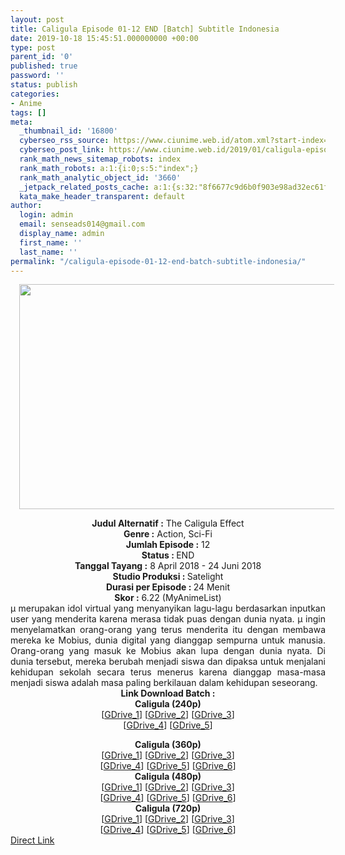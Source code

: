 ```yaml
---
layout: post
title: Caligula Episode 01-12 END [Batch] Subtitle Indonesia
date: 2019-10-18 15:45:51.000000000 +00:00
type: post
parent_id: '0'
published: true
password: ''
status: publish
categories:
- Anime
tags: []
meta:
  _thumbnail_id: '16800'
  cyberseo_rss_source: https://www.ciunime.web.id/atom.xml?start-index=2551&max-results=150
  cyberseo_post_link: https://www.ciunime.web.id/2019/01/caligula-episode-01-12-end-batch.html
  rank_math_news_sitemap_robots: index
  rank_math_robots: a:1:{i:0;s:5:"index";}
  rank_math_analytic_object_id: '3660'
  _jetpack_related_posts_cache: a:1:{s:32:"8f6677c9d6b0f903e98ad32ec61f8deb";a:2:{s:7:"expires";i:1663467424;s:7:"payload";a:0:{}}}
  kata_make_header_transparent: default
author:
  login: admin
  email: senseads014@gmail.com
  display_name: admin
  first_name: ''
  last_name: ''
permalink: "/caligula-episode-01-12-end-batch-subtitle-indonesia/"
---
```

<div class="separator" style="clear: both; text-align: center;"><a href="https://3.bp.blogspot.com/-OqGdqosbj9A/XC8qrve64cI/AAAAAAAAGHw/NBH7HTW73IYkUhQslpx0p7iCKD2rxjY6ACLcBGAs/s1600/Caligula.jpg" imageanchor="1" style="margin-left: 1em; margin-right: 1em;"><img border="0" data-original-height="720" data-original-width="1280" height="360" src="{{ site.baseurl }}/assets/2019/10/Caligula.jpg" width="640" /></a></div>
<p>
<div style="text-align: center;"><b>Judul Alternatif :</b> The Caligula Effect </div>
<div style="text-align: center;"><b><b>Genre :</b></b> Action, Sci-Fi</div>
<div style="text-align: center;"><b>Jumlah Episode :</b> 12<br /><b>Status :&nbsp;</b>END<br /><b>Tanggal Tayang :</b> 8 April 2018 - 24 Juni 2018<br /><b>Studio Produksi : </b>Satelight<br /><b>Durasi per Episode :&nbsp;</b>24 Menit</div>
<div style="text-align: center;"><b>Skor :</b> 6.22 (MyAnimeList)</div>
<div style="text-align: justify;"></div>
<div style="text-align: justify;">μ merupakan idol virtual yang menyanyikan lagu-lagu berdasarkan inputkan user yang menderita karena merasa tidak puas dengan dunia nyata. μ ingin menyelamatkan orang-orang yang terus menderita itu dengan membawa mereka ke Mobius, dunia digital yang dianggap sempurna untuk manusia. Orang-orang yang masuk ke Mobius akan lupa dengan dunia nyata. Di dunia tersebut, mereka berubah menjadi siswa dan dipaksa untuk menjalani kehidupan sekolah secara terus menerus karena dianggap masa-masa menjadi siswa adalah masa paling berkilauan dalam kehidupan seseorang.</div>
<div style="text-align: justify;"></div>
<div style="text-align: justify;"></div>
<div style="text-align: center;"><b>Link Download Batch :</b></div>
<div style="text-align: center;">
<div style="text-align: center;"><b>Caligula (240p)</b></div>
<div style="text-align: center;">[<a href="https://drive.google.com/uc?id=1XyKIZ-hLWJuylwMpXOiFQe6dIZUlLJUE" target="_blank" rel="noopener">GDrive_1</a>] [<a href="https://drive.google.com/uc?id=14xeuDyICcWVcseZKz1iEDddTjGUGW1HZ" target="_blank" rel="noopener">GDrive_2</a>] [<a href="https://drive.google.com/uc?export=download&amp;id=1gORzYBpfVnd8NDg2L6MWtZe8eur2bWI5" target="_blank" rel="noopener">GDrive_3</a>]<br />[<a href="https://drive.google.com/uc?id=13tqgWi2mddhoMMUs11eME-MZkH-qsNTg" target="_blank" rel="noopener">GDrive_4</a>] [<a href="https://drive.google.com/uc?id=1PCQxeyOiueHxbepyo7wcrK61HMNsX3BF" target="_blank" rel="noopener">GDrive_5</a>]</div>
<p></div>
<div style="text-align: center;"><b>Caligula (360p)</b></div>
<div style="text-align: center;">[<a href="https://drive.google.com/uc?id=1j_vvDdGzcC3CndHeWV8zoohF8AN1WseE" target="_blank" rel="noopener">GDrive_1</a>] [<a href="https://drive.google.com/uc?id=1z_8bKzwUDdRGU2cDfeQP0c9vOlWxVD4i" target="_blank" rel="noopener">GDrive_2</a>] [<a href="https://drive.google.com/uc?export=download&amp;id=1pqIdDPGdOqpcDUPK3dtbqTcOpQC-4JS5" target="_blank" rel="noopener">GDrive_3</a>]<br />[<a href="https://drive.google.com/uc?id=1v5awFxQxRXpUopfNj8RaUr60dYWY-SXM" target="_blank" rel="noopener">GDrive_4</a>] [<a href="https://drive.google.com/uc?id=1t2rBUcHsCprDH6xFrhqOlQNXEc6MxM6B" target="_blank" rel="noopener">GDrive_5</a>] [<a href="https://drive.google.com/uc?id=1mbGD-2FQoZ10rL9vFCJjeY0ibxEgSspT" target="_blank" rel="noopener">GDrive_6</a>]</div>
<div style="text-align: center;"></div>
<div style="text-align: center;"><b>Caligula (480p)</b><br />[<a href="https://drive.google.com/uc?id=1bhsdhs7j58pJ04BrzpsHnpJgpHzxMjYj" target="_blank" rel="noopener">GDrive_1</a>] [<a href="https://drive.google.com/uc?id=1q5rI-ozCybNDyy3DwEx9vmGQveRd1thl" target="_blank" rel="noopener">GDrive_2</a>] [<a href="https://drive.google.com/uc?id=1Ph3ndlxP1T_GnQZO6v2t-_okX86Sxjpj" target="_blank" rel="noopener">GDrive_3</a>]<br />[<a href="https://drive.google.com/uc?id=1k3S388kLHD0zkV5XQan9wjSX1QZEnki1" target="_blank" rel="noopener">GDrive_4</a>] [<a href="https://drive.google.com/uc?id=1afF4LfqN0ylURrPeIBHWX162TZE-9MbY" target="_blank" rel="noopener">GDrive_5</a>] [<a href="https://drive.google.com/uc?export=download&amp;id=1xoXA8VehLZaX4skThDHaEt8jTfhlBpG9" target="_blank" rel="noopener">GDrive_6</a>]</div>
<div style="text-align: center;"><b>Caligula (720p)</b><br />[<a href="https://drive.google.com/uc?id=1tQy7JcsLfMovLmExxY3Cp7n27kyqwSxI" target="_blank" rel="noopener">GDrive_1</a>] [<a href="https://drive.google.com/uc?id=1q1XftmcTtrzJd3CzsDfyU1-mMQBr43_H" target="_blank" rel="noopener">GDrive_2</a>] [<a href="https://drive.google.com/uc?id=1KI-_gfait7s3lO0kEs_eSxOcmtOnPRtH" target="_blank" rel="noopener">GDrive_3</a>]<br />[<a href="https://drive.google.com/uc?id=1QnCmSIuSgtzaHEmG9dcdcPHDTCnJa3yB" target="_blank" rel="noopener">GDrive_4</a>] [<a href="https://drive.google.com/uc?id=16GLsvOrIE1aHKJ4PmQmN3xDpcvvGJA2x" target="_blank" rel="noopener">GDrive_5</a>] [<a href="https://drive.google.com/uc?export=download&amp;id=1Szjs-c8vNBE7dLSHRVCEBExawztqdedN" target="_blank" rel="noopener">GDrive_6</a>]</div>
<link rel="stylesheet" href="https://cdnjs.cloudflare.com/ajax/libs/font-awesome/4.7.0/css/font-awesome.min.css" />
<div class="divbtn"> <a href="https://handymansurrender.com/fihup8buzv?key=94550f7ce39444073321dde3b8782f97" class="btn"><i class="fa fa-download"></i> Direct Link</a> </div>
